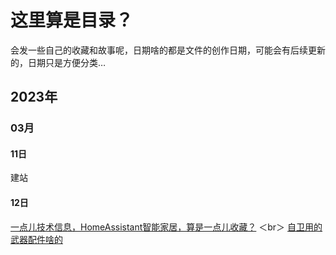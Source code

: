 # 这里算是目录？

会发一些自己的收藏和故事呢，日期啥的都是文件的创作日期，可能会有后续更新的，日期只是方便分类…

## 2023年
### 03月
#### 11日
建站
#### 12日
[一点儿技术信息，HomeAssistant智能家居，算是一点儿收藏？](/2023/03/12/Tech.md) ＜br＞
[自卫用的武器配件啥的](/2023/03/12/Self-Defense.md)
